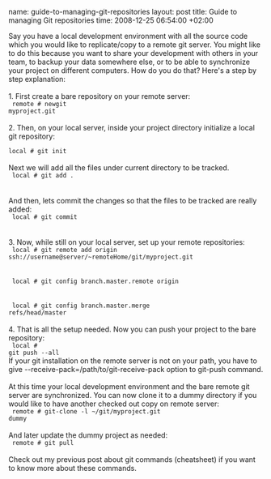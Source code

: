 name: guide-to-managing-git-repositories
layout: post
title: Guide to managing Git repositories
time: 2008-12-25 06:54:00 +02:00

Say you have a local development environment with all the source code which you would like to replicate/copy to a remote git server. You might like to do this because you want to share your development with others in your team, to backup your data somewhere else, or to be able to synchronize your project on different computers. How do you do that? Here's a step by step explanation:<br /><br />1. First create a bare repository on your remote server:<br /><code> remote # newgit myproject.git </code><br /><br />2. Then, on your local server, inside your project directory initialize a local git repository:<br /><code> local # git init </code><br /><br />Next we will add all the files under current directory to be tracked.<br /><code> local #  git add . </code><br /><br />And then, lets commit the changes so that the files to be tracked are really added:<br /><code> local # git commit </code><br /><br />3. Now, while still on your local server, set up your remote repositories:<br /><code> local # git remote add origin ssh://username@server/~remoteHome/git/myproject.git </code><br /><br /><code> local # git config branch.master.remote origin </code><br /><br /><code> local # git config branch.master.merge refs/head/master </code><br /><br />4. That is all the setup needed. Now you can push your project to the bare repository:<br /><code> local # git push --all </code><br />If your git installation on the remote server is not on your path, you have to give --receive-pack=/path/to/git-receive-pack option to git-push command.<br /><br />At this time your local development environment and the bare remote git server are synchronized. You can now clone it to a dummy directory if you would like to have another checked out copy on remote server:<br /><code> remote # git-clone -l ~/git/myproject.git dummy </code><br /><br />And later update the dummy project as needed:<br /><code> remote # git pull </code><br /><br />Check out my previous post about git commands (cheatsheet) if you want to know more about these commands.
